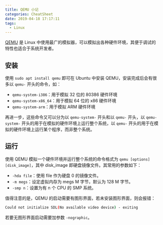```yaml
---
title: QEMU 小记
categories: CheatSheet
date: 2019-04-18 17:17:11
tags:
  - Linux
---
```


[QEMU](https://www.qemu.org/) 是 Linux 中使用最广的模拟器，可以模拟出各种硬件环境，其便于调试的特性也适合于系统开发者。

## 安装

使用 `sudo apt install qemu` 即可在 Ubuntu 中安装 QEMU，安装完成后会有很多以 `qemu-` 开头的命令，如：

- `qemu-system-i386`：用于模拟 32 位的 80386 硬件环境
- `qemu-system-x86_64`：用于模拟 64 位的 x86 硬件环境
- `qemu-system-arm`：用于模拟 ARM 硬件环境

再进一步，这些命令又可以分为以 `qemu-system-` 开头和以 `qemu-` 开头，以 `qemu-system-` 开头的用于在模拟的硬件环境上运行整个系统，以 `qemu-` 开头的用于在模拟的硬件环境上运行某个程序，而非整个系统。

<!--more-->

## 运行

使用 QEMU 模拟一个硬件环境并运行整个系统的命令格式为 `qemu [options] [disk_image]`，其中 disk_image 即硬盘镜像文件。其常用的参数如下：

- `-hda file`：使用 file 作为硬盘 0 的镜像文件。
- `-m megs`：设定虚拟内存为 megs M 字节，默认为 128 M 字节。
- `-smp n`：设置为有 n 个 CPU 的 SMP 系统。

值得注意的是，QEMU 的启动需要有图形界面，若未安装图形界面，则会报错：

```bash
Could not initialize SDL(No available video device) - exiting
```

若要无图形界面启动需要加参数 `-nographic`。
